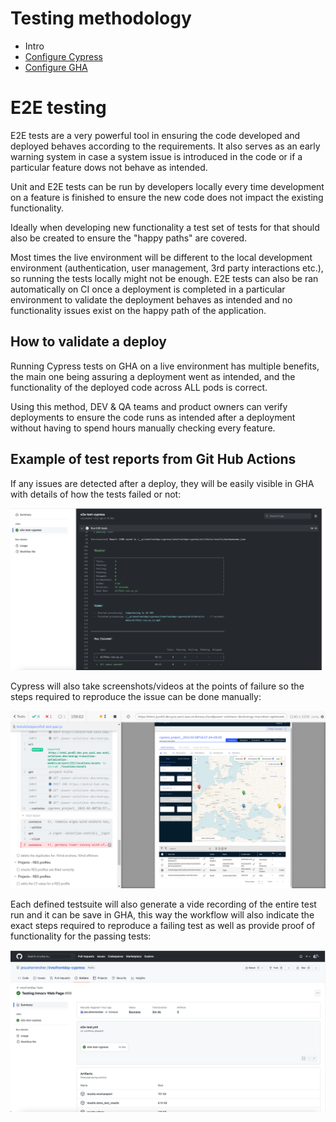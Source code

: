 # Testing methodology
- Intro
- [Configure Cypress](./cypress-config.md)
- [Configure GHA](./gha-config.md)

# E2E testing

E2E tests are a very powerful tool in ensuring the code developed and deployed behaves according to the requirements. It also serves as an early warning system in case a system issue is introduced in the code or if a particular feature dows not behave as intended.

Unit and E2E tests can be run by developers locally every time development on a feature is finished to ensure the new code does not impact the existing functionality.

Ideally when developing new functionality a test set of tests for that should also be created to ensure the "happy paths" are covered.

Most times the live environment will be different to the local development environment (authentication, user management, 3rd party interactions etc.), so running the tests locally might not be enough. E2E tests can also be ran automatically on CI once a deployment is completed in a particular environment to validate the deployment behaves as intended and no functionality issues exist on the happy path of the application.

## How to validate a deploy <a name="validate-deploy"></a>

Running Cypress tests on GHA on a live environment has multiple benefits, the main one being assuring a deployment went as intended, and the functionality of the deployed code across ALL pods is correct. 

Using this method, DEV & QA teams and product owners can verify deployments to ensure the code runs as intended after a deployment without having to spend hours manually checking every feature.

## Example of test reports from Git Hub Actions <a name="report-examples"></a>

If any issues are detected after a deploy, they will be easily visible in GHA with details of how the tests failed or not:

![Run report](../img/GHA-TC_Results.png)

Cypress will also take screenshots/videos at the points of failure so the steps required to reproduce the issue can be done manually:

![Failed test](../img/failed_test_ps.png)

Each defined testsuite will also generate a vide recording of the entire test run and it can be save in GHA, this way the workflow will also indicate the exact steps required to reproduce a failing test as well as provide proof of functionality for the passing tests:

![Run artifacts](../img/GHA-Results.png)
